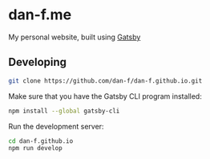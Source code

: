 # dan-f.me

My personal website, built using [Gatsby](https://www.gatsbyjs.org/)

## Developing

```sh
git clone https://github.com/dan-f/dan-f.github.io.git
```

Make sure that you have the Gatsby CLI program installed:

```sh
npm install --global gatsby-cli
```

Run the development server:

```sh
cd dan-f.github.io
npm run develop
```
